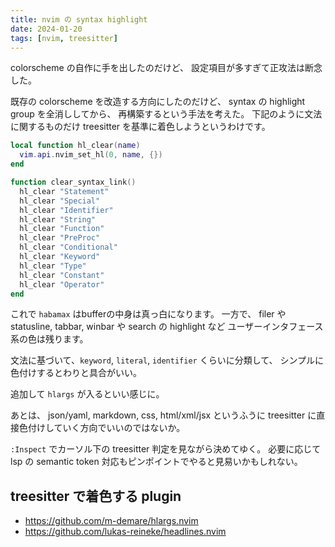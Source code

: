 ```yaml
---
title: nvim の syntax highlight
date: 2024-01-20
tags: [nvim, treesitter]
---
```


colorscheme の自作に手を出したのだけど、
設定項目が多すぎて正攻法は断念した。

既存の colorscheme を改造する方向にしたのだけど、
syntax の highlight group を全消ししてから、
再構築するという手法を考えた。
下記のように文法に関するものだけ treesitter を基準に着色しようというわけです。

```lua
local function hl_clear(name)
  vim.api.nvim_set_hl(0, name, {})
end

function clear_syntax_link()
  hl_clear "Statement"
  hl_clear "Special"
  hl_clear "Identifier"
  hl_clear "String"
  hl_clear "Function"
  hl_clear "PreProc"
  hl_clear "Conditional"
  hl_clear "Keyword"
  hl_clear "Type"
  hl_clear "Constant"
  hl_clear "Operator"
end
```

これで `habamax` はbufferの中身は真っ白になります。
一方で、 filer や statusline, tabbar, winbar や search の highlight など
ユーザーインタフェース系の色は残ります。

文法に基づいて、`keyword`, `literal`, `identifier` くらいに分類して、
シンプルに色付けするとわりと具合がいい。

追加して `hlargs` が入るといい感じに。

あとは、 json/yaml, markdown, css, html/xml/jsx というふうに
treesitter に直接色付けしていく方向でいいのではないか。

`:Inspect` でカーソル下の treesitter 判定を見ながら決めてゆく。
必要に応じて lsp の semantic token 対応もピンポイントでやると見易いかもしれない。

## treesitter で着色する plugin

- https://github.com/m-demare/hlargs.nvim
- https://github.com/lukas-reineke/headlines.nvim

